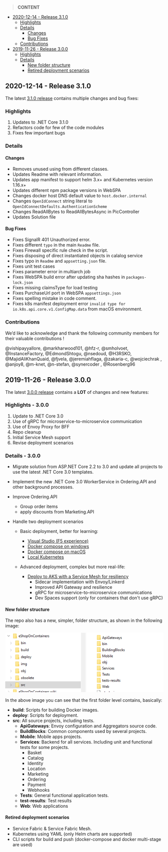 > **CONTENT**

- [2020-12-14 - Release 3.1.0](#2019-11-26---release-300)
  - [Highlights](#highlights)
  - [Details](#details)
    - [Changes](#Changes)
    - [Bug Fixes](#Bug-Fixes)
  - [Contributions](#Contributions)
- [2019-11-26 - Release 3.0.0](#2019-11-26---release-300)
  - [Highlights](#Highlights---3.0.0)
  - [Details](#details---3.0.0)
    - [New folder structure](#new-folder-structure)
    - [Retired deployment scenarios](#retired-deployment-scenarios)

## 2020-12-14 - Release 3.1.0

The latest [3.1.0 release](https://github.com/dotnet-architecture/eShopOnContainers/releases/tag/3.1.0) contains multiple changes and bug fixes:

### Highlights

1. Updates to .NET Core 3.1.0
2. Refactors code for few of the code modules
3. Fixes few important bugs

### Details

  #### Changes

  - Removes unused using from different classes.
  - Updates Readme with relevant information.  
  - Updates app manifest to support helm 3.x+ and Kubernetes version 1.16.x+
  - Updates different npm package versions in WebSPA
  - Changes docker host DNS default value to `host.docker.internal`
  - Changes `OpenIdConnect` string literal to `OpenIdConnectDefaults.AuthenticationScheme`
  - Changes ReadAllBytes to ReadAllBytesAsync in PicController
  - Updates Solution file 

  #### Bug Fixes

  - Fixes SignalR 401 Unauthorized error.
  - Fixes different `typo` in the main `Readme` file.
  - Fixes Firewall specific rule check in the script.
  - Fixes disposing of direct instantiated objects in calalog service
  - Fixes typo in `Readme` and `appsetting.json` file. 
  - Fixes unit test cases
  - Fixes parameter error in multiarch job
  - Fixes WebSPA build error after updating sha hashes in `packages-lock.json`
  - Fixes missing claimsType for load testing
  - Fixes PurchaseUrl port in WebSPA `appsettings.json`
  - Fixes spelling mistake in code comment.
  - Fixes k8s manifest deployment error `invalid type for io.k8s.api.core.v1.ConfigMap.data` from macOS environment.

### Contributions

We’d like to acknowledge and thank the following community members for their valuable contributions !

@vishipayyallore, @markharwood101, @hfz-r, @smholvoet, @InstanceFactory, @EdmondShtogu, @nsedoud, @H3RSKO, @MajidAliKhanQuaid, @fjvela, @jeremiahflaga, @zakaria-c, @wojciechrak , @anjoy8, @m-knet, @n-stefan, @synercoder , @Rosenberg96

## 2019-11-26 - Release 3.0.0

The latest [3.0.0 release](https://github.com/dotnet-architecture/eShopOnContainers/releases/tag/3.0.0) contains a **LOT** of changes and new features:

### Highlights - 3.0.0

1. Update to .NET Core 3.0
2. Use of gRPC for microservice-to-microservice communication
3. Use of Envoy Proxy for BFF
4. Repo cleanup
5. Initial Service Mesh support
6. Revise deployment scenarios

### Details - 3.0.0

- Migrate solution from ASP.NET Core 2.2 to 3.0 and update all projects to use the latest .NET Core 3.0 templates.

- Implement the new .NET Core 3.0 WorkerService in Ordering.API and other background processes.

- Improve Ordering.API
  - Group order items
  - apply discounts from Marketing.API

- Handle two deployment scenarios
  - Basic deployment, better for learning:
    - [Visual Studio (F5 experience)](https://github.com/dotnet-architecture/eShopOnContainers/wiki/Windows-setup#optional---use-visual-studio)
    - [Docker compose on windows](https://github.com/dotnet-architecture/eShopOnContainers/wiki/Windows-setup)
    - [Docker compose on macOS](https://github.com/dotnet-architecture/eShopOnContainers/wiki/Mac-setup)
    - [Local Kubernetes](https://github.com/dotnet-architecture/eShopOnContainers/wiki/Deploy-to-Local-Kubernetes)

  - Advanced deployment, complex but more real-life:
    - [Deploy to AKS with a Service Mesh for resiliency](https://github.com/dotnet-architecture/eShopOnContainers/wiki/Deploy-to-Azure-Kubernetes-Service-(AKS))
      - Sidecar implementation with Envoy/Linkerd
      - Improved API Gateway and resilience
      - gRPC for microservice-to-microservice communications
      - Dev Spaces support (only for containers that don't use gRPC)

#### New folder structure

The repo also has a new, simpler, folder structure, as shown in the following image:

![](images/Release-Notes/new-folder-structure.png)

In the above image you can see that the first folder level contains, basically:

- **build**: Scripts for building Docker images.
- **deploy**: Scripts for deployment.
- **src**: All source projects, including tests.
  - **ApiGateways**: Envoy configuration and Aggregators source code.
  - **BuildBlocks**: Common components used by several projects.
  - **Mobile**: Mobile apps projects.
  - **Services**: Backend for all services. Including unit and functional tests for some projects.
    - Basket
    - Catalog
    - Identity
    - Location
    - Marketing
    - Ordering
    - Payment
    - Webhooks
  - **Tests**: General functional application tests.
  - **test-results**: Test results
  - **Web**: Web applications

#### Retired deployment scenarios

- Service Fabric & Service Fabric Mesh.
- Kubernetes using YAML (only Helm charts are supported)
- CLI scripts for build and push (docker-compose and docker multi-stage are used)
